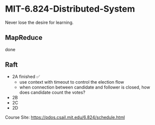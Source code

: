 # MIT-6.824-Distributed-System
Never lose the desire for learning.

## MapReduce
done

## Raft
- 2A   finished ✅
  - use context with timeout to control the election flow 
  - when connection between candidate and follower is closed, how does candidate count the votes?
- 2B
- 2C
- 2D

Course Site: https://pdos.csail.mit.edu/6.824/schedule.html
